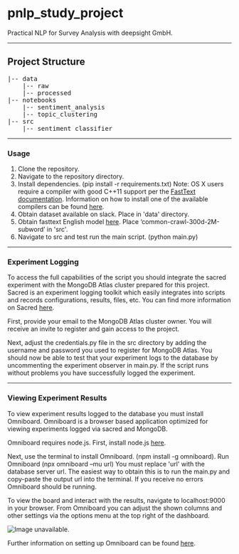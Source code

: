 # pnlp_study_project
Practical NLP for Survey Analysis with deepsight GmbH.
***

## Project Structure

<pre>
|-- data
    |-- raw
    |-- processed
|-- notebooks
    |-- sentiment_analysis
    |-- topic_clustering
|-- src
    |-- sentiment_classifier
</pre>
***

### Usage
1. Clone the repository.
2. Navigate to the repository directory.
3. Install dependencies. (pip install -r requirements.txt) Note: OS X users require a compiler with good C++11 support per the [FastText documentation](https://fasttext.cc/docs/en/support.html). Information on how to install one of the available compilers can be found [here](https://www.ics.uci.edu/~pattis/common/handouts/macclion/clang.html).
4. Obtain dataset available on slack. Place in 'data' directory.  
5. Obtain fasttext English model [here](https://fasttext.cc/docs/en/english-vectors.html). Place ‘common-crawl-300d-2M-subword’ in 'src'.		
6. Navigate to src and test run the main script. (python main.py)
***

### Experiment Logging
To access the full capabilities of the script you should integrate the sacred experiment with the MongoDB Atlas cluster prepared for this project. Sacred is an experiment logging toolkit which easily integrates into scripts and records configurations, results, files, etc. You can find more information on Sacred [here](https://sacred.readthedocs.io/en/stable/).

First, provide your email to the MongoDB Atlas cluster owner. You will receive an invite to register and gain access to the project.  

Next, adjust the credentials.py file in the src directory by adding the username and password you used to register for MongoDB Atlas. You should now be able to test that your experiment logs to the database by uncommenting the experiment observer in main.py. If the script runs without problems you have successfully logged the experiment.
***

### Viewing Experiment Results
To view experiment results logged to the database you must install Omniboard. Omniboard is a browser based application optimized for viewing experiments logged via sacred and MongoDB.

Omniboard requires node.js. First, install node.js [here](https://nodejs.org/en/download/ ).

Next, use the terminal to install Omniboard. (npm install -g omniboard).
Run Omniboard (npx omniboard –mu url) You must replace 'url' with the database server url. The easiest way to obtain this is to run the main.py and copy-paste the output url into the terminal. If you receive no errors Omniboard should be running. 

To view the board and interact with the results, navigate to localhost:9000 in your browser. From Omniboard you can adjust the shown columns and other settings via the options menu at the top right of the dashboard.

![Image unavailable.](https://raw.githubusercontent.com/vivekratnavel/omniboard/master/docs/assets/screenshots/table.png)

Further information on setting up Omniboard can be found [here](https://vivekratnavel.github.io/omniboard/#/quick-start).

